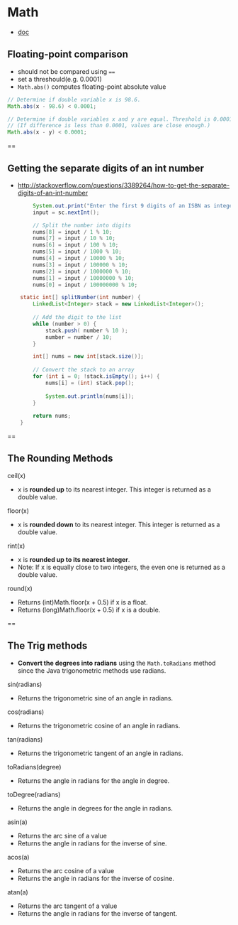 # Math

- [doc](http://docs.oracle.com/javase/7/docs/api/java/lang/Math.html)

## Floating-point comparison

- should not be compared using `==`
- set a threshould(e.g. 0.0001)
- `Math.abs()` computes floating-point absolute value

```java
// Determine if double variable x is 98.6.
Math.abs(x - 98.6) < 0.0001;
```

```java
// Determine if double variables x and y are equal. Threshold is 0.0001.
// (If difference is less than 0.0001, values are close enough.)
Math.abs(x - y) < 0.0001;
```

==

## Getting the separate digits of an int number
- http://stackoverflow.com/questions/3389264/how-to-get-the-separate-digits-of-an-int-number

```java
        System.out.print("Enter the first 9 digits of an ISBN as integer: ");
        input = sc.nextInt();

        // Split the number into digits
        nums[8] = input / 1 % 10;
        nums[7] = input / 10 % 10;
        nums[6] = input / 100 % 10;
        nums[5] = input / 1000 % 10;
        nums[4] = input / 10000 % 10;
        nums[3] = input / 100000 % 10;
        nums[2] = input / 1000000 % 10;
        nums[1] = input / 10000000 % 10;
        nums[0] = input / 100000000 % 10;
```

```java
    static int[] splitNumber(int number) {
        LinkedList<Integer> stack = new LinkedList<Integer>();
        
        // Add the digit to the list
        while (number > 0) {
            stack.push( number % 10 );
            number = number / 10;
        }

        int[] nums = new int[stack.size()];
        
        // Convert the stack to an array
        for (int i = 0; !stack.isEmpty(); i++) {
            nums[i] = (int) stack.pop();
            
            System.out.println(nums[i]);
        }
        
        return nums;
    }
```

==

## The Rounding Methods

ceil(x)
- x is **rounded up** to its nearest integer. This integer is returned as a double value.

floor(x)
- x is **rounded down** to its nearest integer. This integer is returned as a double value.

rint(x)
- x is **rounded up to its nearest integer**.
- Note: If x is equally close to two integers, the even one is returned as a double value.

round(x)
- Returns (int)Math.floor(x + 0.5) if x is a float.
- Returns (long)Math.floor(x + 0.5) if x is a double.

==

## The Trig methods
- **Convert the degrees into radians** using the `Math.toRadians` method since the Java trigonometric methods use radians. 

sin(radians)
- Returns the trigonometric sine of an angle in radians.

cos(radians)
- Returns the trigonometric cosine of an angle in radians.

tan(radians)
- Returns the trigonometric tangent of an angle in radians.

toRadians(degree)
- Returns the angle in radians for the angle in degree.

toDegree(radians)
- Returns the angle in degrees for the angle in radians.

asin(a)
- Returns the arc sine of a value
- Returns the angle in radians for the inverse of sine.

acos(a)
- Returns the arc cosine of a value
- Returns the angle in radians for the inverse of cosine.

atan(a)
- Returns the arc tangent of a value
- Returns the angle in radians for the inverse of tangent.


